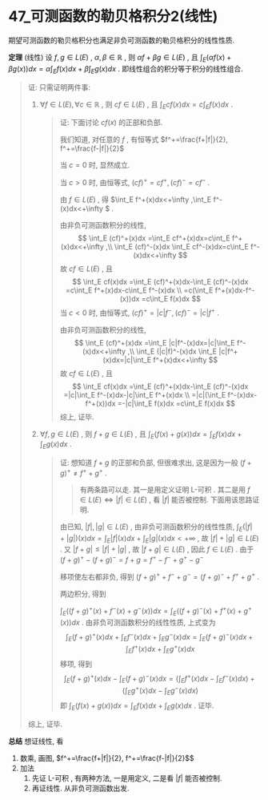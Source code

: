 # 47_可测函数的勒贝格积分2(线性)

期望可测函数的勒贝格积分也满足非负可测函数的勒贝格积分的线性性质.

**定理** (线性) 设 $f,g\in L(E)$ , $\alpha,\beta\in \mathbb{R}$ , 则 $\alpha f+\beta g\in L(E)$ , 且 $\int_E (\alpha f(x)+\beta g(x))dx=\alpha \int_E f(x)dx+\beta \int_E g(x)dx$ . 即线性组合的积分等于积分的线性组合.

> 证: 只需证明两件事:
>
> 1. $\forall f\in L(E),\forall c\in \mathbb{R}$ , 则 $cf\in L(E)$ , 且 $\int_E cf(x)dx=c\int_E f(x)dx$ .
>
>    > 证: 下面讨论 $cf(x)$ 的正部和负部.
>    >
>    > 我们知道, 对任意的 $f$ , 有恒等式 $f^+=\frac{f+|f|}{2}, f^+=\frac{f-|f|}{2}$
>    >
>    > 当 $c=0$ 时, 显然成立.
>    >
>    > 当 $c>0$ 时, 由恒等式, $(cf)^+=cf^+, (cf)^-=cf^-$ .
>    >
>    > 由 $f\in L(E)$ , 得 $\int_E f^+(x)dx<+\infty ,\int_E f^-(x)dx<+\infty $ .
>    >
>    > 由非负可测函数积分的线性, 
>    > $$
>    > \int_E (cf)^+(x)dx
>    > =\int_E cf^+(x)dx=c\int_E f^+(x)dx<+\infty ,\\
>    > \int_E (cf)^-(x)dx
>    > \int_E cf^-(x)dx=c\int_E f^-(x)dx<+\infty
>    > $$
>    > 故 $cf\in L(E)$ , 且 
>    > $$
>    > \int_E cf(x)dx
>    > =\int_E (cf)^+(x)dx-\int_E (cf)^-(x)dx
>    > =c\int_E f^+(x)dx-c\int_E f^-(x)dx \\
>    > =c(\int_E f^+(x)dx-f^-(x))dx
>    > =c\int_E f(x)dx
>    > $$
>    >  当 $c<0$ 时, 由恒等式, $(cf)^+=|c|f^-, (cf)^-=|c|f^+$ .
>    >
>    > 由非负可测函数积分的线性, 
>    > $$
>    > \int_E (cf)^+(x)dx
>    > =\int_E |c|f^-(x)dx=|c|\int_E f^-(x)dx<+\infty ,\\
>    > \int_E (|c|f)^-(x)dx
>    > \int_E |c|f^+(x)dx=|c|\int_E f^+(x)dx<+\infty
>    > $$
>    > 故 $cf\in L(E)$ , 且 
>    > $$
>    > \int_E cf(x)dx
>    > =\int_E (cf)^+(x)dx-\int_E (cf)^-(x)dx
>    > =|c|\int_E f^-(x)dx-|c|\int_E f^+(x)dx \\
>    > =|c|(\int_E f^-(x)dx-f^+(x))dx
>    > =-|c|\int_E f(x)dx
>    > =c\int_E f(x)dx
>    > $$
>    > 综上, 证毕.
>
> 2. $\forall f,g\in L(E)$ , 则 $f+g\in L(E)$ , 且 $\int_E (f(x)+g(x))dx=\int_E f(x)dx+\int_E g(x)dx$ .
>
>    > 证: 想知道 $f+g$ 的正部和负部, 但很难求出, 这是因为一般 $(f+g)^+\ne f^++g^+$ . 
>    >
>    > > 有两条路可以走. 其一是用定义证明 L-可积 . 其二是用 $f\in L(E)\Leftrightarrow |f|\in L(E)$ , 看 $|f|$ 能否被控制. 下面用该思路证明. 
>    >
>    > 由已知, $|f|,|g|\in L(E)$ , 由非负可测函数积分的线性性质, $\int_E (|f|+|g|)(x)dx=\int_E |f|(x)dx+\int_E |g|(x)dx<+\infty$ , 故 $|f|+|g|\in L(E)$ . 又 $|f+g|\le |f|+|g|$ , 故 $|f+g|\in L(E)$ , 因此 $f\in L(E)$ . 由于 $(f+g)^+ - (f+g)^-
>    > =f+g
>    > =f^+ - f^- + g^+ - g^-$
>    >
>    > 移项使左右都非负, 得到 $(f+g)^+ + f^- + g^-
>    > =(f+g)^- + f^+ + g^+$ . 
>    >
>    > 两边积分, 得到
>    >
>    > $\int_E ((f+g)^+(x) + f^-(x) + g^-(x))dx=\int_E ((f+g)^-(x) + f^+(x) + g^+(x))dx$ . 由非负可测函数积分的线性性质, 上式变为
>    > $$
>    > \int_E (f+g)^+(x)dx
>    > +\int_E f^-(x)dx
>    > +\int_E g^-(x)dx
>    > =\int_E (f+g)^-(x)dx
>    > +\int_E f^+(x)dx
>    > +\int_E g^+(x)dx
>    > $$
>    > 移项, 得到
>    > $$
>    > \int_E (f+g)^+(x)dx - \int_E (f+g)^-(x)dx
>    > =(\int_E f^+(x)dx - \int_E f^-(x)dx)
>    > +(\int_E g^+(x)dx - \int_E g^-(x)dx)
>    > $$
>    > 即 $\int_E (f(x)+g(x))dx=\int_E f(x)dx+\int_E g(x)dx$ . 证毕.
>
> 综上, 证毕.

**总结** 想证线性, 看

1. 数乘, 画图, $f^+=\frac{f+|f|}{2}, f^+=\frac{f-|f|}{2}$$
2. 加法
   1. 先证 L-可积 , 有两种方法, 一是用定义, 二是看 $|f|$ 能否被控制.
   2. 再证线性. 从非负可测函数出发.


